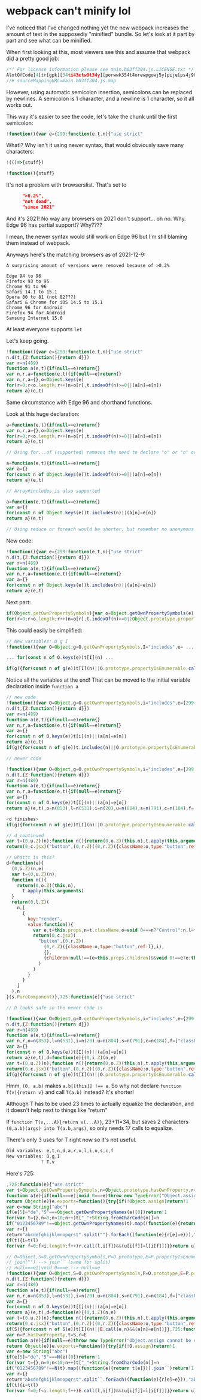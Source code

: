 # webpack can't minify lol

I've noticed that I've changed nothing yet the new webpack increases the amount of text in the supposedly "minified" bundle.
So let's look at it part by part and see what can be minified.

When first looking at this, most viewers see this and assume that webpack did a pretty good job:

```js
/*! For license information please see main.b03ff304.js.LICENSE.txt */
AlotOfCode]4[tr[gpk][34ti43ctw3t34y][porwwk354t4orewpgowj5y[pije[ps4j90gjspg[o[5ph5w]phoj5s[0h5r'5ohkthw45h[w0h]po53j4]3otgjes]43poj
//# sourceMappingURL=main.b03ff304.js.map
```

However, using automatic semicolon insertion, semicolons can be replaced by newlines.
A semicolon is 1 character, and a newline is 1 character, so it all works out.

This way it's easier to see the code, let's take the chunk until the first semicolon:

```js
!function(){var e={299:function(e,t,n){"use strict"
```

What!? Why isn't it using newer syntax, that would obviously save many characters:

```js
!(()=>{stuff})

!function(){stuff}
```

It's not a problem with browserslist. That's set to

```json
      ">0.2%",
      "not dead",
      "since 2021"
```

And it's 2021! No way any browsers on 2021 don't support... oh no. Why. Edge 96 has partial support!?
Why????

I mean, the newer syntax would still work on Edge 96 but I'm still blaming them instead of webpack.

Anyways here's the matching browsers as of 2021-12-9:
```
A surprising amount of versions were removed because of >0.2%

Edge 94 to 96
Firefox 93 to 95
Chrome 91 to 96
Safari 14.1 to 15.1
Opera 80 to 81 (not 82???)
Safari & Chrome for iOS 14.5 to 15.1
Chrome 96 for Android
Firefox 94 for Android
Samsung Internet 15.0
```

At least everyone supports `let`

Let's keep going.

```js
!function(){var e={299:function(e,t,n){"use strict"
n.d(t,{Z:function(){return d}})
var r=n(489)
function a(e,t){if(null==e)return{}
var n,r,a=function(e,t){if(null==e)return{}
var n,r,a={},o=Object.keys(e)
for(r=0;r<o.length;r++)n=o[r],t.indexOf(n)>=0||(a[n]=e[n])
return a}(e,t)
```

Same circumstance with Edge 96 and shorthand functions.

Look at this huge declaration:

```js
a=function(e,t){if(null==e)return{}
var n,r,a={},o=Object.keys(e)
for(r=0;r<o.length;r++)n=o[r],t.indexOf(n)>=0||(a[n]=e[n])
return a}(e,t)

// Using for...of (supported) removes the need to declare "o" or "n" or "r"

a=function(e,t){if(null==e)return{}
var a={}
for(const n of Object.keys(e))t.indexOf(n)>=0||(a[n]=e[n])
return a}(e,t)

// Array#includes is also supported

a=function(e,t){if(null==e)return{}
var a={}
for(const n of Object.keys(e))t.includes(n)||(a[n]=e[n])
return a}(e,t)

// Using reduce or foreach would be shorter, but remember no anonymous functions.
```

New code:

```js
!function(){var e={299:function(e,t,n){"use strict"
n.d(t,{Z:function(){return d}})
var r=n(489)
function a(e,t){if(null==e)return{}
var n,r,a=function(e,t){if(null==e)return{}
var a={}
for(const n of Object.keys(e))t.includes(n)||(a[n]=e[n])
return a}(e,t)
```

Next part:

```js
if(Object.getOwnPropertySymbols){var o=Object.getOwnPropertySymbols(e)
for(r=0;r<o.length;r++)n=o[r],t.indexOf(n)>=0||Object.prototype.propertyIsEnumerable.call(e,n)&&(a[n]=e[n])}return a}var o=n(853),l=n(531),i=n(20),u=n(804),s=n(791),c=n(184),f=["className","innerRef"],d=function(e){(0,i.Z)(n,e)
```

This could easily be simplified:

```js
// New variables: O g I
!function(){var O=Object,g=O.getOwnPropertySymbols,I="includes",e= ...

... for(const n of O.keys(e))t[I](n) ...

if(g){for(const n of g(e))t[I](n)||O.prototype.propertyIsEnumerable.call(e,n)&&(a[n]=e[n])}...
```

Notice all the variables at the end! That can be moved to the initial variable declaration inside `function a`

```js
// new code
!function(){var O=Object,g=O.getOwnPropertySymbols,i="includes",e={299:function(e,t,n){"use strict"
n.d(t,{Z:function(){return d}})
var r=n(489)
function a(e,t){if(null==e)return{}
var n,r,a=function(e,t){if(null==e)return{}
var a={}
for(const n of O.keys(e))t[i](n)||(a[n]=e[n])
return a}(e,t)
if(g){for(const n of g(e))t.includes(n)||O.prototype.propertyIsEnumerable.call(e,n)&&(a[n]=e[n])}var o=n(853),l=n(531),i=n(20),u=n(804),s=n(791),c=n(184),f=["className","innerRef"],d=function(e){(0,i.Z)(n,e)...

// newer code

!function(){var O=Object,g=O.getOwnPropertySymbols,i="includes",e={299:function(e,t,n){"use strict"
n.d(t,{Z:function(){return d}})
var r=n(489)
function a(e,t){if(null==e)return{}
var n,r,a=function(e,t){if(null==e)return{}
var a={}
for(const n of O.keys(e))t[I](n)||(a[n]=e[n])
return a}(e,t),o=n(853),l=n(531),i=n(20),u=n(804),s=n(791),c=n(184),f=["className","innerRef"],d=function(e){(0,i.Z)(n,e)...

<d finishes>
if(g){for(const n of g(e))t[I](n)||O.prototype.propertyIsEnumerable.call(e,n)&&(a[n]=e[n])}

// d continued
var t=(0,u.Z)(n);function n(){return(0,o.Z)(this,n),t.apply(this,arguments)}return(0,l.Z)(n,[{key:"render",value:function(){var e,t=this.props,n=t.className,o=void 0===n?"Control":n,l=t.innerRef,i=a(t,f)
return(0,c.jsx)("button",(0,r.Z)((0,r.Z)({className:o,type:"button",ref:l},i),{},{children:null!==(e=this.props.children)&&void 0!==e?e:this.props.name}))}}]),n}(s.PureComponent)},725:function(e){"use strict"

// whattt is this?
d=function(e){
  (0,i.Z)(n,e)
  var t=(0,u.Z)(n);
  function n(){
    return(0,o.Z)(this,n),
      t.apply(this,arguments)
  }
  return(0,l.Z)(
    n,[
      {
        key:"render",
        value:function(){
          var e,t=this.props,n=t.className,o=void 0===n?"Control":n,l=t.innerRef,i=a(t,f)
          return(0,c.jsx)(
            "button",(0,r.Z)(
              (0,r.Z)({className:o,type:"button",ref:l},i),
              {},
              {children:null!==(e=this.props.children)&&void 0!==e?e:this.props.name}
            )
          )
        }
      }
    ]
  ),n
}(s.PureComponent)},725:function(e){"use strict"

// D looks safe so the newer code is

!function(){var O=Object,g=O.getOwnPropertySymbols,i="includes",e={299:function(e,t,n){"use strict"
n.d(t,{Z:function(){return d}})
var r=n(489)
function a(e,t){if(null==e)return{}
var n,r,o=n(853),l=n(531),i=n(20),u=n(804),s=n(791),c=n(184),f=["className","innerRef"],a=function(e,t){if(null==e)return{}
var a={}
for(const n of O.keys(e))t[I](n)||(a[n]=e[n])
return a}(e,t),d=function(e){(0,i.Z)(n,e)
var t=(0,u.Z)(n);function n(){return(0,o.Z)(this,n),t.apply(this,arguments)}return(0,l.Z)(n,[{key:"render",value:function(){var e,t=this.props,n=t.className,o=void 0===n?"Control":n,l=t.innerRef,i=a(t,f)
return(0,c.jsx)("button",(0,r.Z)((0,r.Z)({className:o,type:"button",ref:l},i),{},{children:null!==(e=this.props.children)&&void 0!==e?e:this.props.name}))}}]),n}(s.PureComponent)
if(g){for(const n of g(e))t[I](n)||O.prototype.propertyIsEnumerable.call(e,n)&&(a[n]=e[n])}},725:function(e){"use strict"

```

Hmm, `(0, a.b)` makes `a.b[[this]] !== a`. So why not declare `function T(v){return v}` and call `T(a.b)` instead? It's shorter!

Although T has to be used 23 times to actually equalize the declaration, and it doesn't help next to things like "return"

If `function T(v,...A){return v(...A)}`, 23+11=34, but saves 2 characters `(0,a.b)(args) into T(a.b,args)`, so only needs 17 calls to equalize.

There's only 3 uses for T right now so it's not useful.

```js
Old variables: e,t,n,d,a,r,o,l,i,u,s,c,f
New variables: O,g,I
             ? T,v
```

Here's 725:

```js
,725:function(e){"use strict"
var t=Object.getOwnPropertySymbols,n=Object.prototype.hasOwnProperty,r=Object.prototype.propertyIsEnumerable
function a(e){if(null===e||void 0===e)throw new TypeError("Object.assign cannot be called with null or undefined")
return Object(e)}e.exports=function(){try{if(!Object.assign)return!1
var e=new String("abc")
if(e[5]="de","5"===Object.getOwnPropertyNames(e)[0])return!1
for(var t={},n=0;n<10;n++)t["_"+String.fromCharCode(n)]=n
if("0123456789"!==Object.getOwnPropertyNames(t).map((function(e){return t[e]})).join(""))return!1
var r={}
return"abcdefghijklmnopqrst".split("").forEach((function(e){r[e]=e})),"abcdefghijklmnopqrst"===Object.keys(Object.assign({},r)).join("")}catch(a){return!1}}()?Object.assign:function(e,o){for(var l,i,u=a(e),s=1;s<arguments.length;s++){for(var c in l=Object(arguments[s]))n.call(l,c)&&(u[c]=l[c])
if(t){i=t(l)
for(var f=0;f<i.length;f++)r.call(l,i[f])&&(u[i[f]]=l[i[f]])}}return u}}

// O=Object,S=O.getOwnPropertySymbols,P=O.prototype,E=P.propertyIsEnumerable,N=O.getOwnPropertyNames
// join("") --> join`` (same for split)
// null===e||void 0===e --> null==e
!function(){var O=Object,S=O.getOwnPropertySymbols,P=O.prototype,E=P.propertyIsEnumerable,N=O.getOwnPropertyNames,e={299:function(e,t,n){"use strict"
n.d(t,{Z:function(){return d}})
var r=n(489)
function a(e,t){if(null==e)return{}
var n,r,o=n(853),l=n(531),i=n(20),u=n(804),s=n(791),c=n(184),f=["className","innerRef"],a=function(e,t){if(null==e)return{}
var a={}
for(const n of O.keys(e))t[I](n)||(a[n]=e[n])
return a}(e,t),d=function(e){(0,i.Z)(n,e)
var t=(0,u.Z)(n);function n(){return(0,o.Z)(this,n),t.apply(this,arguments)}return(0,l.Z)(n,[{key:"render",value:function(){var e,t=this.props,n=t.className,o=void 0===n?"Control":n,l=t.innerRef,i=a(t,f)
return(0,c.jsx)("button",(0,r.Z)((0,r.Z)({className:o,type:"button",ref:l},i),{},{children:null!==(e=this.props.children)&&void 0!==e?e:this.props.name}))}}]),n}(s.PureComponent)
if(S){for(const n of S(e))t[I](n)||E.call(e,n)&&(a[n]=e[n])}},725:function(e){"use strict"
var n=P.hasOwnProperty,t=S,r=E
function a(e){if(null==e)throw new TypeError("Object.assign cannot be called with null or undefined")
return Object(e)}e.exports=function(){try{if(!O.assign)return!1
var e=new String("abc")
if(e[5]="de","5"===N(e)[0])return!1
for(var t={},n=0;n<10;n++)t["_"+String.fromCharCode(n)]=n
if("0123456789"!==N(t).map((function(e){return t[e]})).join``)return!1
var r={}
return"abcdefghijklmnopqrst".split``.forEach((function(e){r[e]=e})),"abcdefghijklmnopqrst"===O.keys(O.assign({},r)).join``}catch(a){return!1}}()?O.assign:function(e,o){for(var l,i,u=a(e),s=1;s<arguments.length;s++){for(var c in l=O(arguments[s]))n.call(l,c)&&(u[c]=l[c])
if(t){i=t(l)
for(var f=0;f<i.length;f++)E.call(l,i[f])&&(u[i[f]]=l[i[f]])}}return u}}
```
